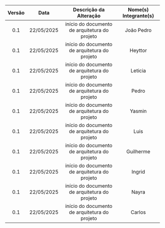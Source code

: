 
| Versão | Data | Descrição da Alteração | Nome(s) Integrante(s) |
| :----: | :--: | :--------------------: | :-------------------: |
| 0.1 | 22/05/2025 |início do documento de arquitetura do projeto | João Pedro |
| 0.1 | 22/05/2025 |início do documento de arquitetura do projeto | Heyttor |
| 0.1 | 22/05/2025 |início do documento de arquitetura do projeto | Leticia  |
| 0.1 | 22/05/2025 |início do documento de arquitetura do projeto | Pedro |
| 0.1 | 22/05/2025 |início do documento de arquitetura do projeto | Yasmin |
| 0.1 | 22/05/2025 |início do documento de arquitetura do projeto | Luis |
| 0.1 | 22/05/2025 |início do documento de arquitetura do projeto | Guilherme |
| 0.1 | 22/05/2025 |início do documento de arquitetura do projeto | Ingrid |
| 0.1 | 22/05/2025 |início do documento de arquitetura do projeto | Nayra |
| 0.1 | 22/05/2025 |início do documento de arquitetura do projeto | Carlos |


